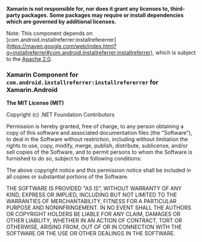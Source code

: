 **Xamarin is not responsible for, nor does it grant any licenses to,
third-party packages. Some packages may require or install dependencies which
are governed by additional licenses.**

Note: This component depends on [com.android.installreferrer:installrefererrer]
(https://maven.google.com/web/index.html?q=installreferrer#com.android.installreferrer:installreferrer), 
which is subject to the [Apache 2.0](https://maven.google.com/web/index.html?q=installref#com.android.installreferrer:installreferrer:1.0).


### Xamarin Component for `com.android.installreferrer:installrefererrer` for Xamarin.Android

**The MIT License (MIT)**

Copyright (c) .NET Foundation Contributors

Permission is hereby granted, free of charge, to any person obtaining a copy of
this software and associated documentation files (the "Software"), to deal in
the Software without restriction, including without limitation the rights to
use, copy, modify, merge, publish, distribute, sublicense, and/or sell copies
of the Software, and to permit persons to whom the Software is furnished to do
so, subject to the following conditions:

The above copyright notice and this permission notice shall be included in all
copies or substantial portions of the Software.

THE SOFTWARE IS PROVIDED "AS IS", WITHOUT WARRANTY OF ANY KIND, EXPRESS OR
IMPLIED, INCLUDING BUT NOT LIMITED TO THE WARRANTIES OF MERCHANTABILITY,
FITNESS FOR A PARTICULAR PURPOSE AND NONINFRINGEMENT. IN NO EVENT SHALL THE
AUTHORS OR COPYRIGHT HOLDERS BE LIABLE FOR ANY CLAIM, DAMAGES OR OTHER
LIABILITY, WHETHER IN AN ACTION OF CONTRACT, TORT OR OTHERWISE, ARISING FROM,
OUT OF OR IN CONNECTION WITH THE SOFTWARE OR THE USE OR OTHER DEALINGS IN THE
SOFTWARE.
